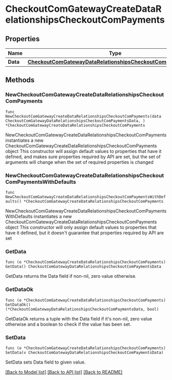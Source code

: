 # CheckoutComGatewayCreateDataRelationshipsCheckoutComPayments

## Properties

Name | Type | Description | Notes
------------ | ------------- | ------------- | -------------
**Data** | [**CheckoutComGatewayDataRelationshipsCheckoutComPaymentsData**](CheckoutComGatewayDataRelationshipsCheckoutComPaymentsData.md) |  | 

## Methods

### NewCheckoutComGatewayCreateDataRelationshipsCheckoutComPayments

`func NewCheckoutComGatewayCreateDataRelationshipsCheckoutComPayments(data CheckoutComGatewayDataRelationshipsCheckoutComPaymentsData, ) *CheckoutComGatewayCreateDataRelationshipsCheckoutComPayments`

NewCheckoutComGatewayCreateDataRelationshipsCheckoutComPayments instantiates a new CheckoutComGatewayCreateDataRelationshipsCheckoutComPayments object
This constructor will assign default values to properties that have it defined,
and makes sure properties required by API are set, but the set of arguments
will change when the set of required properties is changed

### NewCheckoutComGatewayCreateDataRelationshipsCheckoutComPaymentsWithDefaults

`func NewCheckoutComGatewayCreateDataRelationshipsCheckoutComPaymentsWithDefaults() *CheckoutComGatewayCreateDataRelationshipsCheckoutComPayments`

NewCheckoutComGatewayCreateDataRelationshipsCheckoutComPaymentsWithDefaults instantiates a new CheckoutComGatewayCreateDataRelationshipsCheckoutComPayments object
This constructor will only assign default values to properties that have it defined,
but it doesn't guarantee that properties required by API are set

### GetData

`func (o *CheckoutComGatewayCreateDataRelationshipsCheckoutComPayments) GetData() CheckoutComGatewayDataRelationshipsCheckoutComPaymentsData`

GetData returns the Data field if non-nil, zero value otherwise.

### GetDataOk

`func (o *CheckoutComGatewayCreateDataRelationshipsCheckoutComPayments) GetDataOk() (*CheckoutComGatewayDataRelationshipsCheckoutComPaymentsData, bool)`

GetDataOk returns a tuple with the Data field if it's non-nil, zero value otherwise
and a boolean to check if the value has been set.

### SetData

`func (o *CheckoutComGatewayCreateDataRelationshipsCheckoutComPayments) SetData(v CheckoutComGatewayDataRelationshipsCheckoutComPaymentsData)`

SetData sets Data field to given value.



[[Back to Model list]](../README.md#documentation-for-models) [[Back to API list]](../README.md#documentation-for-api-endpoints) [[Back to README]](../README.md)


